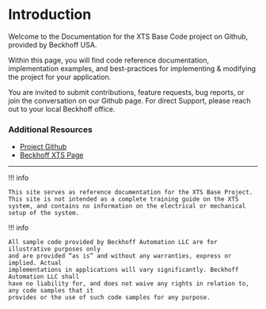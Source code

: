 
# Introduction

Welcome to the Documentation for the XTS Base Code project on Github, provided by Beckhoff USA.

Within this page, you will find code reference documentation, implementation examples, and best-practices for implementing & modifying the project for your application.

You are invited to submit contributions, feature requests, bug reports, or join the conversation on our Github page. For direct Support, please reach out to your local Beckhoff office.


### Additional Resources

- [Project Github](https://github.com/Beckhoff-USA-Community/XTS_Base)
- [Beckhoff XTS Page](https://www.beckhoff.com/en-en/products/motion/xts-linear-product-transport/)

---

!!! info

    This site serves as reference documentation for the XTS Base Project. This site is not intended as a complete training guide on the XTS system, and contains no information on the electrical or mechanical setup of the system.
    

!!! info

    All sample code provided by Beckhoff Automation LLC are for illustrative purposes only
    and are provided “as is” and without any warranties, express or implied. Actual
    implementations in applications will vary significantly. Beckhoff Automation LLC shall
    have no liability for, and does not waive any rights in relation to, any code samples that it
    provides or the use of such code samples for any purpose.

